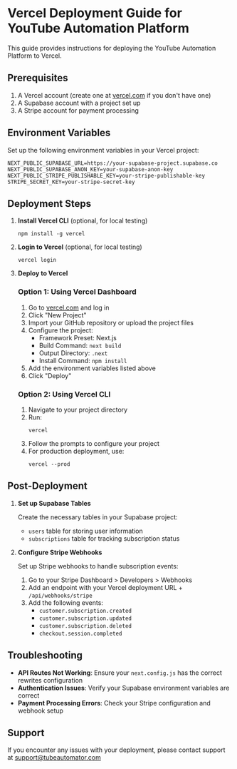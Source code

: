 # Vercel Deployment Guide for YouTube Automation Platform

This guide provides instructions for deploying the YouTube Automation Platform to Vercel.

## Prerequisites

1. A Vercel account (create one at [vercel.com](https://vercel.com) if you don't have one)
2. A Supabase account with a project set up
3. A Stripe account for payment processing

## Environment Variables

Set up the following environment variables in your Vercel project:

```
NEXT_PUBLIC_SUPABASE_URL=https://your-supabase-project.supabase.co
NEXT_PUBLIC_SUPABASE_ANON_KEY=your-supabase-anon-key
NEXT_PUBLIC_STRIPE_PUBLISHABLE_KEY=your-stripe-publishable-key
STRIPE_SECRET_KEY=your-stripe-secret-key
```

## Deployment Steps

1. **Install Vercel CLI** (optional, for local testing)
   ```
   npm install -g vercel
   ```

2. **Login to Vercel** (optional, for local testing)
   ```
   vercel login
   ```

3. **Deploy to Vercel**

   ### Option 1: Using Vercel Dashboard
   
   1. Go to [vercel.com](https://vercel.com) and log in
   2. Click "New Project"
   3. Import your GitHub repository or upload the project files
   4. Configure the project:
      - Framework Preset: Next.js
      - Build Command: `next build`
      - Output Directory: `.next`
      - Install Command: `npm install`
   5. Add the environment variables listed above
   6. Click "Deploy"

   ### Option 2: Using Vercel CLI
   
   1. Navigate to your project directory
   2. Run:
      ```
      vercel
      ```
   3. Follow the prompts to configure your project
   4. For production deployment, use:
      ```
      vercel --prod
      ```

## Post-Deployment

1. **Set up Supabase Tables**
   
   Create the necessary tables in your Supabase project:
   
   - `users` table for storing user information
   - `subscriptions` table for tracking subscription status

2. **Configure Stripe Webhooks**
   
   Set up Stripe webhooks to handle subscription events:
   
   1. Go to your Stripe Dashboard > Developers > Webhooks
   2. Add an endpoint with your Vercel deployment URL + `/api/webhooks/stripe`
   3. Add the following events:
      - `customer.subscription.created`
      - `customer.subscription.updated`
      - `customer.subscription.deleted`
      - `checkout.session.completed`

## Troubleshooting

- **API Routes Not Working**: Ensure your `next.config.js` has the correct rewrites configuration
- **Authentication Issues**: Verify your Supabase environment variables are correct
- **Payment Processing Errors**: Check your Stripe configuration and webhook setup

## Support

If you encounter any issues with your deployment, please contact support at support@tubeautomator.com
